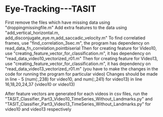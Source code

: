 # Eye-Tracking---TASIT
First remove the files which have missing data using "droppingmissingfile.m"
Add extra features to the data using "add_vertical_horizontal.m, add_disconjugate_eye.m,add_saccadic_velocity.m"
To find correlatied frames, use "find_correlation_3sec.m", the program has dependency on read_data_fn_correlation,pointbiserial
Then for creating feature for Video10, use "creating_feature_vector_for_classification.m", it has dependency on "read_data_video10_vectorized_r01.m"
Then for creating feature for Video13, use "creating_feature_vector_for_classification.m", it has dependency on "read_data_video13_vectorized_r01.m" (you have to make the changes in the code for running the program for particular video)
Changes should be made in line - 5 (num(:,238) for video10, and num(:,241) for video13)
in line 16,18,20,24,37 (video10 or video13)

After feature vectors are generated for each videos in csv files, run the "TASIT_Classifier_Part3_Video10_TimeSeries_Without_Landmarks.py" and "TASIT_Classifier_Part3_Video13_TimeSeries_Without_Landmarks.py" for video10 and video13 respectively
